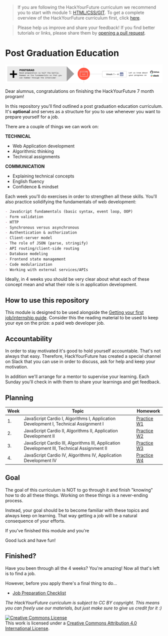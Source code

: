> If you are following the HackYourFuture curriculum we recommend you to start with module 1: [HTML/CSS/GIT](https://github.com/HackYourFuture/HTML-CSS). To get a complete overview of the HackYourFuture curriculum first, click [here](https://github.com/HackYourFuture/curriculum).

> Please help us improve and share your feedback! If you find better tutorials
> or links, please share them by [opening a pull request](https://github.com/HackYourFuture/post-grad-ed/pulls).

# Post Graduation Education

![Postgrad](postgrad.png)

Dear alumnus, congratulations on finishing the HackYourFuture 7 month program!

In this repository you’ll find outlined a post graduation education curriculum. It's **optional** and serves as a structure for you to use whenever you want to prepare yourself for a job.

There are a couple of things we can work on:

**TECHNICAL**

- Web Application development
- Algorithmic thinking
- Technical assignments

**COMMUNICATION**

- Explaining technical concepts
- English fluency
- Confidence & mindset

Each week you'll do exercises in order to strengthen all these skills. You'll also practice solidifying the fundamentals of web development:

```md
- JavaScript fundamentals (basic syntax, event loop, OOP)
- Form validation
- HTTP
- Synchronous versus asynchronous
- Authentication & authorization
- Client-server model
- The role of JSON (parse, stringify)
- API routing/client-side routing
- Database modeling
- Frontend state management
- Code modularization
- Working with external services/APIs
```

Ideally, in 4 weeks you should be very clear about what each of these concept mean and what their role is in application development.

## How to use this repository

This module is designed to be used alongside the [Getting your first job/internship guide](https://docs.google.com/document/d/1E9WMuH_razDA29uQ76hYRgVx0JBPGaXROioi1YiDmn0/edit?usp=sharing). Consider this the reading material to be used to keep your eye on the prize: a paid web developer job.

## Accountability

In order to stay motivated it's good to hold yourself accountable. That's not always that easy. Therefore, HackYourFuture has created a special channel on Slack that you can use in order to discuss, ask for help and keep your motivation.

In addition we'll arrange for a mentor to supervise your learning. Each Sunday you'll check in with them to share your learnings and get feedback.

## Planning

| Week | Topic                                                                                       | Homework                        |
| ---- | ------------------------------------------------------------------------------------------- | ------------------------------- |
| 1.   | JavaScript Cardio I, Algorithms I, Application Development I, Technical Assignment I        | [Practice W1](/Week1/README.md) |
| 2.   | JavaScript Cardio II, Algorithms II, Application Development II                             | [Practice W2](/Week2/README.md) |
| 3.   | JavaScript Cardio III, Algorithms III, Application Development III, Technical Assignment II | [Practice W3](/Week3/README.md) |
| 4.   | JavaScript Cardio IV, Algorithms IV, Application Development IV                             | [Practice W4](/Week4/README.md) |

## Goal

The goal of this curriculum is NOT to go through it and finish "knowing" how to do all these things. Working on these things is a never-ending process.

Instead, your goal should be to become familiar with these topics and always keep on learning. That way getting a job will be a natural consequence of your efforts.

If you've finished this module and you're

Good luck and have fun!

## Finished?

Have you been through all the 4 weeks? You're amazing! Now all that's left is to find a job.

However, before you apply there's a final thing to do...

- [Job Preparation Checklist](checklist.md)

_The HackYourFuture curriculum is subject to CC BY copyright. This means you can freely use our materials, but just make sure to give us credit for it :)_

<a rel="license" href="http://creativecommons.org/licenses/by/4.0/"><img alt="Creative Commons License" style="border-width:0" src="https://i.creativecommons.org/l/by/4.0/88x31.png" /></a><br />This work is licensed under a <a rel="license" href="http://creativecommons.org/licenses/by/4.0/">Creative Commons Attribution 4.0 International License</a>.
